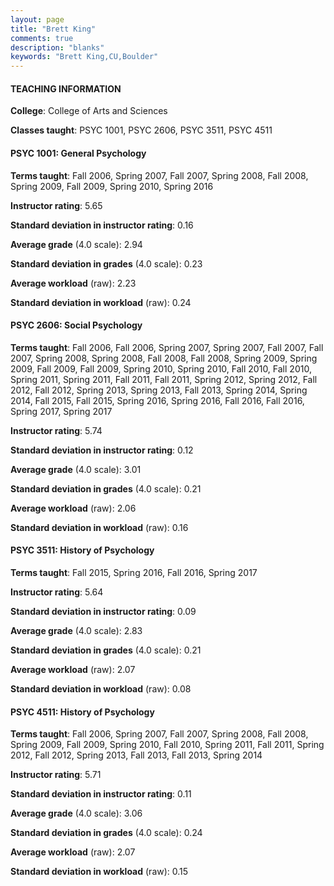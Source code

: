 ```yaml
---
layout: page
title: "Brett King" 
comments: true
description: "blanks"
keywords: "Brett King,CU,Boulder"
---
```

<head>
<script src="https://ajax.googleapis.com/ajax/libs/jquery/2.1.3/jquery.min.js"></script>
<script src="https://dl.dropboxusercontent.com/s/pc42nxpaw1ea4o9/highcharts.js?dl=0"></script>
<!-- <script src="../assets/js/highcharts.js"></script> -->
<style type="text/css">@font-face {
	font-family: "Bebas Neue";
	src: url(https://www.filehosting.org/file/details/544349/BebasNeue Regular.otf) format("opentype");
	}
	h1.Bebas { 
		font-family: "Bebas Neue", Verdana, Tahoma;
	}
</style>
</head>
	   
#### TEACHING INFORMATION

**College**: College of Arts and Sciences

**Classes taught**: PSYC 1001, PSYC 2606, PSYC 3511, PSYC 4511

#### PSYC 1001: General Psychology

**Terms taught**: Fall 2006, Spring 2007, Fall 2007, Spring 2008, Fall 2008, Spring 2009, Fall 2009, Spring 2010, Spring 2016

**Instructor rating**: 5.65

**Standard deviation in instructor rating**: 0.16

**Average grade** (4.0 scale): 2.94

**Standard deviation in grades** (4.0 scale): 0.23

**Average workload** (raw): 2.23

**Standard deviation in workload** (raw): 0.24

#### PSYC 2606: Social Psychology

**Terms taught**: Fall 2006, Fall 2006, Spring 2007, Spring 2007, Fall 2007, Fall 2007, Spring 2008, Spring 2008, Fall 2008, Fall 2008, Spring 2009, Spring 2009, Fall 2009, Fall 2009, Spring 2010, Spring 2010, Fall 2010, Fall 2010, Spring 2011, Spring 2011, Fall 2011, Fall 2011, Spring 2012, Spring 2012, Fall 2012, Fall 2012, Spring 2013, Spring 2013, Fall 2013, Spring 2014, Spring 2014, Fall 2015, Fall 2015, Spring 2016, Spring 2016, Fall 2016, Fall 2016, Spring 2017, Spring 2017

**Instructor rating**: 5.74

**Standard deviation in instructor rating**: 0.12

**Average grade** (4.0 scale): 3.01

**Standard deviation in grades** (4.0 scale): 0.21

**Average workload** (raw): 2.06

**Standard deviation in workload** (raw): 0.16

#### PSYC 3511: History of Psychology

**Terms taught**: Fall 2015, Spring 2016, Fall 2016, Spring 2017

**Instructor rating**: 5.64

**Standard deviation in instructor rating**: 0.09

**Average grade** (4.0 scale): 2.83

**Standard deviation in grades** (4.0 scale): 0.21

**Average workload** (raw): 2.07

**Standard deviation in workload** (raw): 0.08

#### PSYC 4511: History of Psychology

**Terms taught**: Fall 2006, Spring 2007, Fall 2007, Spring 2008, Fall 2008, Spring 2009, Fall 2009, Spring 2010, Fall 2010, Spring 2011, Fall 2011, Spring 2012, Fall 2012, Spring 2013, Fall 2013, Fall 2013, Spring 2014

**Instructor rating**: 5.71

**Standard deviation in instructor rating**: 0.11

**Average grade** (4.0 scale): 3.06

**Standard deviation in grades** (4.0 scale): 0.24

**Average workload** (raw): 2.07

**Standard deviation in workload** (raw): 0.15

